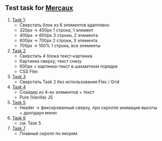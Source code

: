 ## Test task for [Mercaux](https://mercaux.com/)

1. [Task 1](https://olovyannikov.github.io/mercaux/task-1/build):
   * Сверстать блок из 6 элементов адаптивно
   * 320px -> 400px 1 строка, 1 элемент
   * 400px -> 600px 3 строки, 2 элемента
   * 600px -> 700px 2 строки, 3 элемента
   * 700px -> 100% 1 строка, все элементы
2. [Task 2](https://olovyannikov.github.io/mercaux/task-2/build)
   * Сверстать 4 блока текст-картинка
   * Картинка сверху, текст снизу
   * 600px + картинка-текст в шахматном порядке
   * CSS Flex
3. [Task 3](https://olovyannikov.github.io/mercaux/task-3/build)
   * Сверстать Task 2 без использования Flex / Grid
4. [Task 4](https://olovyannikov.github.io/mercaux/task-4/build)
   * Слайдер из 4-ех элементов + текст
   * Pure (Vanilla) JS
5. [Task 5](https://olovyannikov.github.io/mercaux/task-5/build)
   * Header -> фиксированный сверху, при скролле анимация высоты + дропдаун меню
6. [Task 6](https://olovyannikov.github.io/mercaux/task-5/build)
   * см. Task 5
7. [Task 7](https://olovyannikov.github.io/mercaux/task-7/build)
   * Плавный скролл по якорям